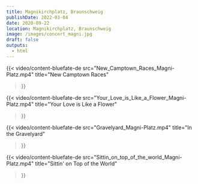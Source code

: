 ```yaml
---
title: Magnikirchplatz, Braunschweig
publishDate: 2022-03-04
date: 2020-09-22
location: Magnikirchplatz, Braunschweig
image: /images/concert_magni.jpg
draft: false
outputs:
  - html
---
```


{{< video/content-bluefate-de
  src="New_Camptown_Races_Magni-Platz.mp4"
  title="New Camptown Races"
>}}

{{< video/content-bluefate-de
  src="Your_Love_is_Like_a_Flower_Magni-Platz.mp4"
  title="Your Love is Like a Flower"
>}}

{{< video/content-bluefate-de
  src="Gravelyard_Magni-Platz.mp4"
  title="In the Gravelyard"
>}}

{{< video/content-bluefate-de
  src="Sittin_on_top_of_the_world_Magni-Platz.mp4"
  title="Sittin' on Top of the World"
>}}
